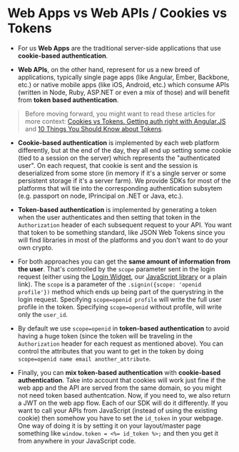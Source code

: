 # Web Apps vs Web APIs / Cookies vs Tokens

* For us **Web Apps** are the traditional server-side applications that use **cookie-based authentication**. 

* **Web APIs**, on the other hand, represent for us a new breed of applications, typically single page apps (like Angular, Ember, Backbone, etc.) or native mobile apps (like iOS, Android, etc.) which consume APIs (written in Node, Ruby, ASP.NET or even a mix of those) and will benefit from **token based authentication**. 

> Before moving forward, you might want to read these articles for more context: [Cookies vs Tokens. Getting auth right with Angular.JS](https://auth0.com/blog/2014/01/07/angularjs-authentication-with-cookies-vs-token/) and  [10 Things You Should Know about Tokens](https://auth0.com/blog/2014/01/27/ten-things-you-should-know-about-tokens-and-cookies/).

* **Cookie-based authentication** is implemented by each web platform differently, but at the end of the day, they all end up setting some cookie (tied to a session on the server) which represents the "authenticated user". On each request, that cookie is sent and the session is deserialized from some store (in memory if it's a single server or some persistent storage if it's a server farm). We provide SDKs for most of the platforms that will tie into the corresponding authentication subsytem (e.g. passport on node, IPrincipal on .NET or Java, etc.).

* **Token-based authentication** is implemented by generating a token when the user authenticates and then setting that token in the `Authorization` header of each subsequent request to your API. You want that token to be something standard, like JSON Web Tokens since you will find libraries in most of the platforms and you don't want to do your own crypto. 

* For both approaches you can get the **same amount of information from the user**. That's controlled by the `scope` parameter sent in the login request (either using the [Login Widget](login-widget2), our [JavaScript library](https://github.com/auth0/auth0.js) or a plain link). The `scope` is a parameter of the `.signin({scope: 'openid profile'})` method which ends up being part of the querystring in the login request. Specifying `scope=openid profile` will write the full user profile in the token. Specifying `scope=openid` without profile, will write only the `user_id`.

* By default we use `scope=openid` in **token-based authentication** to avoid having a huge token (since the token will be traveling in the `Authorization` header for each request as mentioned above). You can control the attributes that you want to get in the token by doing `scope=openid name email another_attribute`.

* Finally, you can **mix token-based authentication** with **cookie-based authentication**. Take into account that cookies will work just fine if the web app and the API are served from the same domain, so you might not need token based authentcation. Now, if you need to, we also return a JWT on the web app flow. Each of our SDK will do it differently. If you want to call your APIs from JavaScript (instead of using the existing cookie) then somehow you have to set the `id_token` in your webpage. One way of doing it is by setting it on your layout/master page something like `window.token = <%= id_token %>;` and then you get it from anywhere in your JavaScript code.
